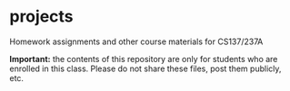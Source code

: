 # projects
Homework assignments and other course materials for CS137/237A

**Important:** the contents of this repository are only for students who are enrolled in this class.
Please do not share these files, post them publicly, etc.
